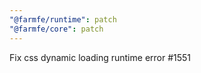```yaml
---
"@farmfe/runtime": patch
"@farmfe/core": patch
---
```


Fix css dynamic loading runtime error #1551
